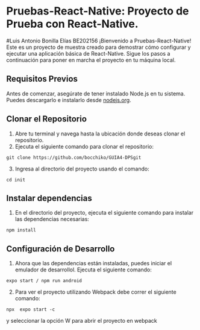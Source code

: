 # Pruebas-React-Native: Proyecto de Prueba con React-Native. 
#Luis Antonio Bonilla Elías BE202156
¡Bienvenido a Pruebas-React-Native! Este es un proyecto de muestra creado para demostrar
cómo configurar y ejecutar una aplicación básica de React-Native. Sigue
los pasos a continuación para poner en marcha el proyecto en tu máquina local.
## Requisitos Previos
Antes de comenzar, asegúrate de tener instalado Node.js en tu sistema. Puedes
descargarlo e instalarlo desde [nodejs.org](https://nodejs.org/).
## Clonar el Repositorio
1. Abre tu terminal y navega hasta la ubicación donde deseas clonar el repositorio.
2. Ejecuta el siguiente comando para clonar el repositorio:
```
git clone https://github.com/bocchiko/GUIA4-DPSgit
```
3. Ingresa al directorio del proyecto usando el comando:
```
cd init
```
## Instalar dependencias
1. En el directorio del proyecto, ejecuta el siguiente comando para instalar las
dependencias necesarias:
```
npm install
```
## Configuración de Desarrollo
1. Ahora que las dependencias están instaladas, puedes iniciar el emulador de desarrollol. Ejecuta el siguiente comando:
```
expo start / npm run android
```
2. Para ver el proyecto utilizando Webpack debe correr el siguiente comando:
```
npx  expo start -c
```
y seleccionar la opción W para abrir el proyecto en webpack
